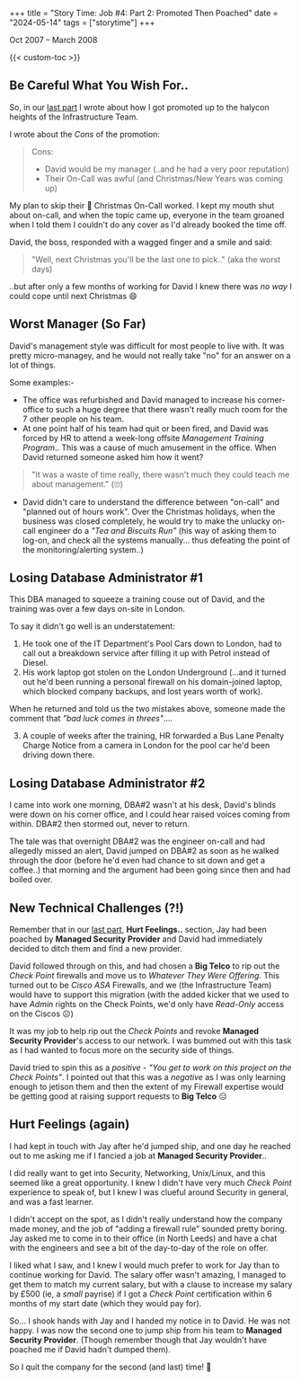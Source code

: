 +++
title = "Story Time: Job #4: Part 2: Promoted Then Poached"
date = "2024-05-14"
tags = ["storytime"]
+++

Oct 2007 – March 2008

{{< custom-toc >}}

## Be Careful What You Wish For..

So, in our [last part](/blog/2024/04/story-time-job-04-p1-going-back-3rd-line-support/) I wrote about how I got promoted up to the halycon heights of the Infrastructure Team.

I wrote about the *Cons* of the promotion:

> Cons:
> * David would be my manager (..and he had a very poor reputation)
> * Their On-Call was awful (and Christmas/New Years was coming up)

My plan to skip their :christmas_tree: Christmas On-Call worked. I kept my mouth shut about on-call, and when the topic came up, everyone in the team groaned when I told them I couldn't do any cover as I'd already booked the time off.

David, the boss, responded with a wagged finger and a smile and said:

> "Well, next Christmas you'll be the last one to pick.." (aka the worst days)

..but after only a few months of working for David I knew there was *no way* I could cope until next Christmas :smile:

## Worst Manager (So Far)

David's management style was difficult for most people to live with. It was pretty micro-managey, and he would not really take "no" for an answer on a lot of things.

Some examples:-

* The office was refurbished and David managed to increase his corner-office to such a huge degree that there wasn't really much room for the 7 other people on his team.
* At one point half of his team had quit or been fired, and David was forced by HR to attend a week-long offsite *Management Training Program*.. This was a cause of much amusement in the office. When David returned someone asked him how it went?
> "It was a waste of time really, there wasn't much they could teach me about management." (:roll_eyes:)
* David didn't care to understand the difference between "on-call" and "planned out of hours work". Over the Christmas holidays, when the business was closed completely, he would try to make the unlucky on-call engineer do a *"Tea and Biscuits Run"* (his way of asking them to log-on, and check all the systems manually... thus defeating the point of the monitoring/alerting system..)

## Losing Database Administrator #1

This DBA managed to squeeze a training couse out of David, and the training was over a few days on-site in London.

To say it didn't go well is an understatement:

1. He took one of the IT Department's Pool Cars down to London, had to call out a breakdown service after filling it up with Petrol instead of Diesel.
2. His work laptop got stolen on the London Underground (...and it turned out he'd been running a personal firewall on his domain-joined laptop, which blocked company backups, and lost years worth of work).

When he returned and told us the two mistakes above, someone made the comment that *"bad luck comes in threes"*....

3. A couple of weeks after the training, HR forwarded a Bus Lane Penalty Charge Notice from a camera in London for the pool car he'd been driving down there.

## Losing Database Administrator #2

I came into work one morning, DBA#2 wasn't at his desk, David's blinds were down on his corner office, and I could hear raised voices coming from within. DBA#2 then stormed out, never to return.

The tale was that overnight DBA#2 was the engineer on-call and had allegedly missed an alert, David jumped on DBA#2 as soon as he walked through the door (before he'd even had chance to sit down and get a coffee..) that morning and the argument had been going since then and had boiled over.

## New Technical Challenges (?!)

Remember that in our [last part](/blog/2024/04/story-time-job-04-p1-going-back-3rd-line-support/), **Hurt Feelings..** section, Jay had been poached by **Managed Security Provider** and David had immediately decided to ditch them and find a new provider.

David followed through on this, and had chosen a **Big Telco** to rip out the *Check Point* firewalls and move us to *Whatever They Were Offering*. This turned out to be *Cisco ASA* Firewalls, and we (the Infrastructure Team) would have to support this migration (with the added kicker that we used to have *Admin* rights on the Check Points, we'd only have *Read-Only* access on the Ciscos :frowning_face:)

It was my job to help rip out the *Check Points* and revoke **Managed Security Provider**'s access to our network. I was bummed out with this task as I had wanted to focus more on the security side of things.

David tried to spin this as a *positive* - *"You get to work on this project on the Check Points"*. I pointed out that this was a *negative* as I was only learning enough to jetison them and then the extent of my Firewall expertise would be getting good at raising support requests to **Big Telco** :expressionless:

## Hurt Feelings (again)

I had kept in touch with Jay after he'd jumped ship, and one day he reached out to me asking me if I fancied a job at **Managed Security Provider**..

I did really want to get into Security, Networking, Unix/Linux, and this seemed like a great opportunity. I knew I didn't have very much *Check Point* experience to speak of, but I knew I was clueful around Security in general, and was a fast learner.

I didn't accept on the spot, as I didn't really understand how the company made money, and the job of "adding a firewall rule" sounded pretty boring. Jay asked me to come in to their office (in North Leeds) and have a chat with the engineers and see a bit of the day-to-day of the role on offer.

I liked what I saw, and I knew I would much prefer to work for Jay than to continue working for David. The salary offer wasn't amazing, I managed to get them to match my current salary, but with a clause to increase my salary by £500 (ie, a *small* payrise) if I got a *Check Point* certification within 6 months of my start date (which they would pay for).

So... I shook hands with Jay and I handed my notice in to David. He was not happy. I was now the second one to jump ship from his team to **Managed Security Provider**. (Though remember though that Jay wouldn't have poached me if David hadn't dumped them).

So I quit the company for the second (and last) time! :wave:
